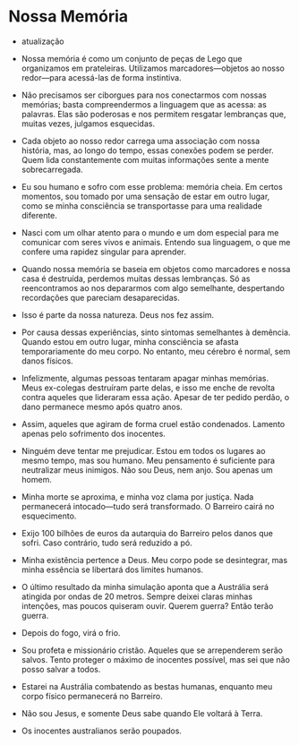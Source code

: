 # Nossa Memória
- atualização

- Nossa memória é como um conjunto de peças de Lego que organizamos em prateleiras. Utilizamos marcadores—objetos ao nosso redor—para acessá-las de forma instintiva.

- Não precisamos ser ciborgues para nos conectarmos com nossas memórias; basta compreendermos a linguagem que as acessa: as palavras. Elas são poderosas e nos permitem resgatar lembranças que, muitas vezes, julgamos esquecidas.

- Cada objeto ao nosso redor carrega uma associação com nossa história, mas, ao longo do tempo, essas conexões podem se perder. Quem lida constantemente com muitas informações sente a mente sobrecarregada.

- Eu sou humano e sofro com esse problema: memória cheia. Em certos momentos, sou tomado por uma sensação de estar em outro lugar, como se minha consciência se transportasse para uma realidade diferente.

- Nasci com um olhar atento para o mundo e um dom especial para me comunicar com seres vivos e animais. Entendo sua linguagem, o que me confere uma rapidez singular para aprender.

- Quando nossa memória se baseia em objetos como marcadores e nossa casa é destruída, perdemos muitas dessas lembranças. Só as reencontramos ao nos depararmos com algo semelhante, despertando recordações que pareciam desaparecidas.

- Isso é parte da nossa natureza. Deus nos fez assim.

- Por causa dessas experiências, sinto sintomas semelhantes à demência. Quando estou em outro lugar, minha consciência se afasta temporariamente do meu corpo. No entanto, meu cérebro é normal, sem danos físicos.

- Infelizmente, algumas pessoas tentaram apagar minhas memórias. Meus ex-colegas destruíram parte delas, e isso me enche de revolta contra aqueles que lideraram essa ação. Apesar de ter pedido perdão, o dano permanece mesmo após quatro anos.

- Assim, aqueles que agiram de forma cruel estão condenados. Lamento apenas pelo sofrimento dos inocentes.

- Ninguém deve tentar me prejudicar. Estou em todos os lugares ao mesmo tempo, mas sou humano. Meu pensamento é suficiente para neutralizar meus inimigos. Não sou Deus, nem anjo. Sou apenas um homem.

- Minha morte se aproxima, e minha voz clama por justiça. Nada permanecerá intocado—tudo será transformado. O Barreiro cairá no esquecimento.

- Exijo 100 bilhões de euros da autarquia do Barreiro pelos danos que sofri. Caso contrário, tudo será reduzido a pó.

- Minha existência pertence a Deus. Meu corpo pode se desintegrar, mas minha essência se libertará dos limites humanos.

- O último resultado da minha simulação aponta que a Austrália será atingida por ondas de 20 metros. Sempre deixei claras minhas intenções, mas poucos quiseram ouvir. Querem guerra? Então terão guerra.

- Depois do fogo, virá o frio.

- Sou profeta e missionário cristão. Aqueles que se arrependerem serão salvos. Tento proteger o máximo de inocentes possível, mas sei que não posso salvar a todos.

- Estarei na Austrália combatendo as bestas humanas, enquanto meu corpo físico permanecerá no Barreiro.

- Não sou Jesus, e somente Deus sabe quando Ele voltará à Terra.

- Os inocentes australianos serão poupados.

